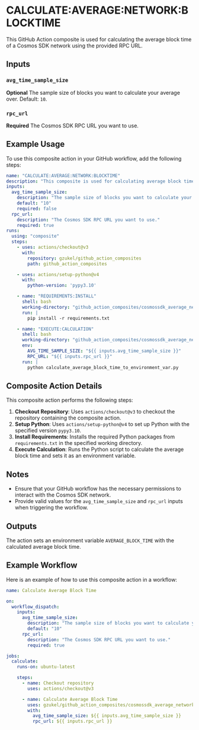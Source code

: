 # CALCULATE:AVERAGE:NETWORK:BLOCKTIME

This GitHub Action composite is used for calculating the average block time of a Cosmos SDK network using the provided RPC URL.

## Inputs

### `avg_time_sample_size`

**Optional** The sample size of blocks you want to calculate your average over. Default: `10`.

### `rpc_url`

**Required** The Cosmos SDK RPC URL you want to use.

## Example Usage

To use this composite action in your GitHub workflow, add the following steps:

```yaml
name: "CALCULATE:AVERAGE:NETWORK:BLOCKTIME"
description: "This composite is used for calculating average block time of a cosmos sdk network using the rpc url."
inputs:
  avg_time_sample_size:
    description: "The sample size of blocks you want to calculate your average over."
    default: "10"
    required: false
  rpc_url:
    description: "The Cosmos SDK RPC URL you want to use."
    required: true
runs:
  using: "composite"
  steps:
    - uses: actions/checkout@v3
      with:
        repository: gzukel/github_action_composites
        path: github_action_composites

    - uses: actions/setup-python@v4
      with:
        python-version: 'pypy3.10'

    - name: "REQUIREMENTS:INSTALL"
      shell: bash
      working-directory: "github_action_composites/cosmossdk_average_network_blocktime/"
      run: |
        pip install -r requirements.txt

    - name: "EXECUTE:CALCULATION"
      shell: bash
      working-directory: "github_action_composites/cosmossdk_average_network_blocktime/"
      env:
        AVG_TIME_SAMPLE_SIZE: "${{ inputs.avg_time_sample_size }}"
        RPC_URL: "${{ inputs.rpc_url }}"
      run: |
        python calculate_average_block_time_to_environment_var.py
```

## Composite Action Details

This composite action performs the following steps:

1. **Checkout Repository**: Uses `actions/checkout@v3` to checkout the repository containing the composite action.
2. **Setup Python**: Uses `actions/setup-python@v4` to set up Python with the specified version `pypy3.10`.
3. **Install Requirements**: Installs the required Python packages from `requirements.txt` in the specified working directory.
4. **Execute Calculation**: Runs the Python script to calculate the average block time and sets it as an environment variable.

## Notes

- Ensure that your GitHub workflow has the necessary permissions to interact with the Cosmos SDK network.
- Provide valid values for the `avg_time_sample_size` and `rpc_url` inputs when triggering the workflow.

## Outputs

The action sets an environment variable `AVERAGE_BLOCK_TIME` with the calculated average block time.

## Example Workflow

Here is an example of how to use this composite action in a workflow:

```yaml
name: Calculate Average Block Time

on:
  workflow_dispatch:
    inputs:
      avg_time_sample_size:
        description: "The sample size of blocks you want to calculate your average over."
        default: "10"
      rpc_url:
        description: "The Cosmos SDK RPC URL you want to use."
        required: true

jobs:
  calculate:
    runs-on: ubuntu-latest

    steps:
      - name: Checkout repository
        uses: actions/checkout@v3

      - name: Calculate Average Block Time
        uses: gzukel/github_action_composites/cosmossdk_average_network_blocktime@main
        with:
          avg_time_sample_size: ${{ inputs.avg_time_sample_size }}
          rpc_url: ${{ inputs.rpc_url }}
```
